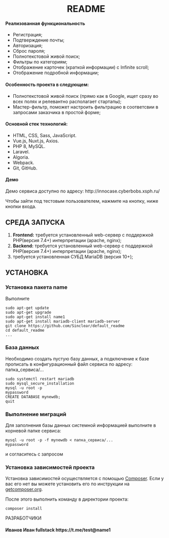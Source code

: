 <p align="center">
    <h1 align="center">README</h1>
    </p>
    
<h4>Реализованная функциональность</h4>
<ul>
    <li>Регистрация;</li>
   <li>Подтверждение почты;</li>
    <li>Авторизация;</li>
    <li>Сброс пароля;</li>
  <li>Полнотекстовой живой поиск;</li>
 <li>Фильтры по категориям;</li>
 <li>Отображение карточек (краткой информации) с Infinite scroll;</li>
 <li>Отображение подробной информации;</li>
</ul> 
<h4>Особенность проекта в следующем:</h4>
<ul>
 <li>Полнотекстовой живой поиск (прямо как в Google, ищет сразу во всех полях и релевантно располагает стартапы);</li>
 <li>Мастер-фильтр, поможет настроить фильтрацию в соответсвии в запросами заказчика в простой форме;</li>
 </ul>
<h4>Основной стек технологий:</h4>
<ul>
	<li>HTML, CSS, Sass, JavaScript.</li>
   <li>Vue.js, Nuxt.js, Axios.</li>
	<li>PHP 8, MySQL.</li>
	<li>Laravel.</li>
	<li>Algoria.</li>
	<li>Webpack.</li>
 <li>Git, GitHub.</li>
  
 </ul>
<h4>Демо</h4>
<p>Демо сервиса доступно по адресу: http://innocase.cyberbobs.xsph.ru/ </p>
<p>Чтобы зайти под тестовым пользователем, нажмите на кнопку, ниже кнопки входа.</p>




СРЕДА ЗАПУСКА
------------
1) <b>Frontend:</b> требуется установленный web-сервер с поддержкой PHP(версия 7.4+) интерпретации (apache, nginx);
2) <b>Backend:</b> требуется установленный web-сервер с поддержкой PHP(версия 7.4+) интерпретации (apache, nginx);
3) требуется установленная СУБД MariaDB (версия 10+);


УСТАНОВКА
------------
### Установка пакета name

Выполните 
~~~
sudo apt-get update
sudo apt-get upgrade
sudo apt-get install name1
sudo apt-get install mariadb-client mariadb-server
git clone https://github.com/Sinclear/default_readme
cd default_readme
...
~~~
### База данных

Необходимо создать пустую базу данных, а подключение к базе прописать в конфигурационный файл сервиса по адресу: папка_сервиса/...
~~~
sudo systemctl restart mariadb
sudo mysql_secure_installation
mysql -u root -p
mypassword
CREATE DATABASE mynewdb;
quit
~~~
### Выполнение миграций

Для заполнения базы данных системной информацией выполните в корневой папке сервиса: 
~~~
mysql -u root -p -f mynewdb < папка_сервиса/...
mypassword
~~~
и согласитесь с запросом

### Установка зависимостей проекта

Установка зависимостей осуществляется с помощью [Composer](http://getcomposer.org/). Если у вас его нет вы можете установить его по инструкции
на [getcomposer.org](http://getcomposer.org/doc/00-intro.md#installation-nix).

После этого выполнить команду в директории проекта:

~~~
composer install
~~~

РАЗРАБОТЧИКИ

<h4>Иванов Иван fullstack https://t.me/test@name1 </h4>


